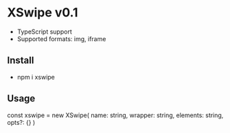 # XSwipe v0.1

-   TypeScript support
-   Supported formats: img, iframe

## Install

-   npm i xswipe

## Usage

const xswipe = new XSwipe(
name: string,
wrapper: string,
elements: string,
opts?: {}
)
